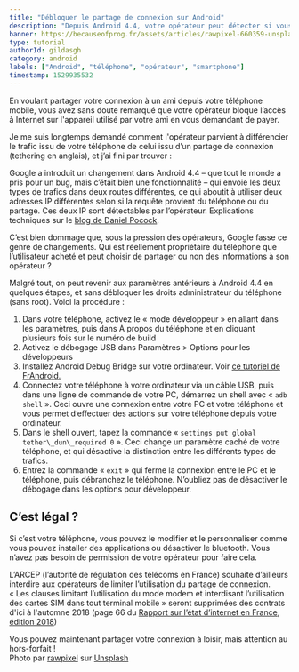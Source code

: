 ```yaml
---
title: "Débloquer le partage de connexion sur Android"
description: "Depuis Android 4.4, votre opérateur peut détecter si vous utilisez un partage de connexion, et le bloquer. Nous allons voir comment revenir aux réglages d'avant."
banner: https://becauseofprog.fr/assets/articles/rawpixel-660359-unsplash.jpg
type: tutorial
authorId: gildasgh
category: android
labels: ["Android", "téléphone", "opérateur", "smartphone"]
timestamp: 1529935532
---
```


En voulant partager votre connexion à un ami depuis votre téléphone mobile, vous avez sans doute remarqué que votre opérateur bloque l’accès à Internet sur l'appareil utilisé par votre ami en vous demandant de payer.

 Je me suis longtemps demandé comment l'opérateur parvient à différencier le trafic issu de votre téléphone de celui issu d’un partage de connexion (tethering en anglais), et j’ai fini par trouver :

 Google a introduit un changement dans Android 4.4 – que tout le monde a pris pour un bug, mais c’était bien une fonctionnalité – qui envoie les deux types de trafics dans deux routes différentes, ce qui aboutit à utiliser deux adresses IP différentes selon si la requête provient du téléphone ou du partage. Ces deux IP sont détectables par l’opérateur. Explications techniques sur le [blog de Daniel Pocock](https://danielpocock.com/android-betrays-tethering-data).

 C’est bien dommage que, sous la pression des opérateurs, Google fasse ce genre de changements. Qui est réellement propriétaire du téléphone que l’utilisateur acheté et peut choisir de partager ou non des informations à son opérateur ?

 Malgré tout, on peut revenir aux paramètres antérieurs à Android 4.4 en quelques étapes, et sans débloquer les droits administrateur du téléphone (sans root). Voici la procédure :

 1. Dans votre téléphone, activez le « mode développeur » en allant dans les paramètres, puis dans À propos du téléphone et en cliquant plusieurs fois sur le numéro de build
 2. Activez le débogage USB dans Paramètres > Options pour les développeurs
 3. Installez Android Debug Bridge sur votre ordinateur. Voir [ce tutoriel de FrAndroid.](http://www.frandroid.com/android/rom-custom-2/403222_comment-telecharger-les-outils-adb-et-fastboot-sur-windows-macos-et-linux)
 4. Connectez votre téléphone à votre ordinateur via un câble USB, puis dans une ligne de commande de votre PC, démarrez un shell avec « `adb shell` ». Ceci ouvre une connexion entre votre PC et votre téléphone et vous permet d’effectuer des actions sur votre téléphone depuis votre ordinateur.
 5. Dans le shell ouvert, tapez la commande « `settings put global tether\_dun\_required 0` ». Ceci change un paramètre caché de votre téléphone, et qui désactive la distinction entre les différents types de trafics.
 6. Entrez la commande « `exit` » qui ferme la connexion entre le PC et le téléphone, puis débranchez le téléphone. N’oubliez pas de désactiver le débogage dans les options pour développeur.
  
 C’est légal ?
-------------

 Si c’est votre téléphone, vous pouvez le modifier et le personnaliser comme vous pouvez installer des applications ou désactiver le bluetooth. Vous n’avez pas besoin de permission de votre opérateur pour faire cela.

 L’ARCEP (l’autorité de régulation des télécoms en France) souhaite d’ailleurs interdire aux opérateurs de limiter l’utilisation du partage de connexion.  
 « Les clauses limitant l’utilisation du mode modem et interdisant l’utilisation des cartes SIM dans tout terminal mobile » seront supprimées des contrats d'ici à l'automne 2018 (page 66 du [Rapport sur l’état d’internet en France, édition 2018](https://www.arcep.fr/uploads/tx_gspublication/rapport-etat-internet-2018_conf050618.pdf))  
 

 Vous pouvez maintenant partager votre connexion à loisir, mais attention au hors-forfait !  
 Photo par [rawpixel](https://unsplash.com/photos/N1siKQse3GQ?utm_source=unsplash&utm_medium=referral&utm_content=creditCopyText) sur [Unsplash](https://unsplash.com/search/photos/smartphone-wireless?utm_source=unsplash&utm_medium=referral&utm_content=creditCopyText)
